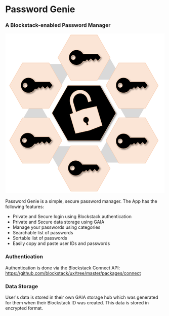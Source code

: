 # **Password Genie**

### **A Blockstack-enabled Password Manager**

![Blockstack Genie - By Elephant Ninja](images/passwordgenie_icon_tp.png)

Password Genie is a simple, secure password manager.
The App has the following features:

* Private and Secure login using Blockstack authentication
* Private and Secure data storage using GAIA
* Manage your passwords using categories
* Searchable list of passwords
* Sortable list of passwords
* Easily copy and paste user IDs and passwords

### **Authentication**

Authentication is done via the Blockstack Connect API: https://github.com/blockstack/ux/tree/master/packages/connect

### **Data Storage**

User's data is stored in their own GAIA storage hub which was generated for them when their Blockstack ID was created. This data is stored in encrypted format.
